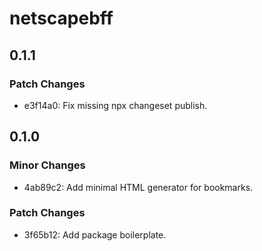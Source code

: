 # netscapebff

## 0.1.1

### Patch Changes

-   e3f14a0: Fix missing npx changeset publish.

## 0.1.0

### Minor Changes

-   4ab89c2: Add minimal HTML generator for bookmarks.

### Patch Changes

-   3f65b12: Add package boilerplate.
